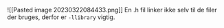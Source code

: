 ![[Pasted image 20230322084433.png]]
En .h fil linker ikke selv til de filer der bruges, derfor er `-llibrary` vigtig.


